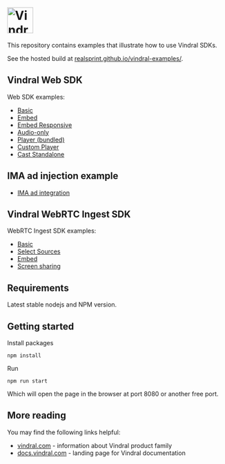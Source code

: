 # <a href='https://vindral.com'><img src='https://docs.vindral.com/img/logo.svg' height='60' alt='Vindral Logo' aria-label='vindral.com' /></a>

This repository contains examples that illustrate how to use Vindral SDKs.

See the hosted build at [realsprint.github.io/vindral-examples/](https://realsprint.github.io/vindral-examples/).

## Vindral Web SDK

Web SDK examples:

- [Basic](https://realsprint.github.io/vindral-examples/basic/)
- [Embed](https://realsprint.github.io/vindral-examples/embed/)
- [Embed Responsive](https://realsprint.github.io/vindral-examples/embed-responsive/)
- [Audio-only](https://realsprint.github.io/vindral-examples/audio-only/)
- [Player (bundled)](https://realsprint.github.io/vindral-examples/player/)
- [Custom Player](https://realsprint.github.io/vindral-examples/custom-player/)
- [Cast Standalone](https://realsprint.github.io/vindral-examples/cast-standalone/)

## IMA ad injection example

- [IMA ad integration](https://realsprint.github.io/vindral-examples/player-ima/)

## Vindral WebRTC Ingest SDK

WebRTC Ingest SDK examples:

- [Basic](https://realsprint.github.io/vindral-examples/webrtc-ingest-basic/)
- [Select Sources](https://realsprint.github.io/vindral-examples/webrtc-ingest-sources/)
- [Embed](https://realsprint.github.io/vindral-examples/webrtc-ingest-embed/)
- [Screen sharing](https://realsprint.github.io/vindral-examples/webrtc-ingest-screen-sharing/)

## Requirements

Latest stable nodejs and NPM version.

## Getting started

Install packages

`npm install`

Run

`npm run start`

Which will open the page in the browser at port 8080 or another free port.

## More reading

You may find the following links helpful:

- [vindral.com](https://www.vindral.com) - information about Vindral product family
- [docs.vindral.com](https://docs.vindral.com) - landing page for Vindral documentation

